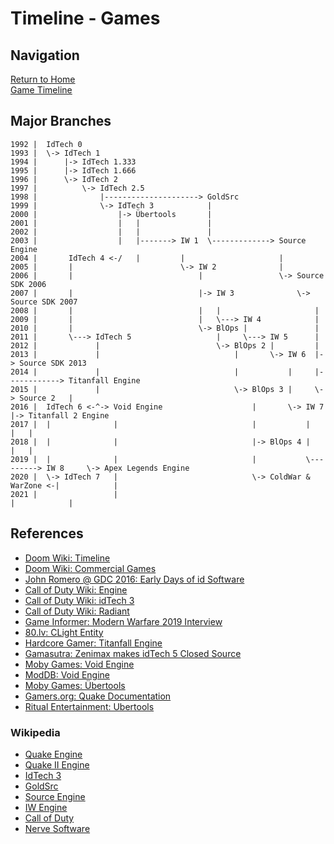 # Timeline - Games

## Navigation

[Return to Home](../index.md)  
[Game Timeline](./games.md)

## Major Branches

```
1992 |  IdTech 0
1993 |  \-> IdTech 1
1994 |      |-> IdTech 1.333
1995 |      |-> IdTech 1.666
1996 |      \-> IdTech 2
1997 |          \-> IdTech 2.5
1998 |              |---------------------> GoldSrc
1999 |              \-> IdTech 3            |
2000 |                  |-> Übertools       |
2001 |                  |   |               |
2002 |                  |   |               |
2003 |                  |   |-------> IW 1  \-------------> Source Engine
2004 |       IdTech 4 <-/   |         |                     |
2005 |       |                        \-> IW 2              |
2006 |       |                            |                 \-> Source SDK 2006
2007 |       |                            |-> IW 3              \-> Source SDK 2007
2008 |       |                            |   |                     |
2009 |       |                            |   \---> IW 4            |
2010 |       |                            \-> BlOps |               |
2011 |       \---> IdTech 5                   |     \---> IW 5      |
2012 |             |                          \-> BlOps 2 |         |
2013 |             |                              |       \-> IW 6  |-> Source SDK 2013
2014 |             |                              |           |     |------------> Titanfall Engine
2015 |             |                              \-> BlOps 3 |     \-> Source 2   |
2016 |  IdTech 6 <-^-> Void Engine                    |       \-> IW 7             |-> Titanfall 2 Engine
2017 |  |              |                              |           |                |   |
2018 |  |              |                              |-> BlOps 4 |                |   |
2019 |  |              |                              |           \---------> IW 8     \-> Apex Legends Engine
2020 |  \-> IdTech 7   |                              \-> ColdWar & WarZone <-|            |
2021 |                 |                                                      |            |
```

## References

 - [Doom Wiki: Timeline](https://doomwiki.org/wiki/Timeline)
 - [Doom Wiki: Commercial Games](https://doomwiki.org/wiki/Commercial_games)
 - [John Romero @ GDC 2016: Early Days of id Software](https://www.gdcvault.com/play/1023765/The-Early-Days-of-id)
 - [Call of Duty Wiki: Engine](https://callofduty.fandom.com/wiki/Game_Engine)
 - [Call of Duty Wiki: idTech 3](https://callofduty.fandom.com/wiki/Id_Tech_3)
 - [Call of Duty Wiki: Radiant](https://callofduty.fandom.com/wiki/Radiant)
 - [Game Informer: Modern Warfare 2019 Interview](https://www.gameinformer.com/2019/08/26/the-impressive-new-tech-behind-call-of-duty-modern-warfare)
 - [80.lv: CLight Entity](https://80.lv/articles/valve-reused-the-code-for-flickering-lights-in-alyx-22-years-later/)
 - [Hardcore Gamer: Titanfall Engine](https://hardcoregamer.com/features/interviews/e3-2016-respawn-talks-content-variety-reworked-engine-in-titanfall-2/212196/)
 - [Gamasutra: Zenimax makes idTech 5 Closed Source](https://www.gamasutra.com/view/news/29886/id_Tech_5_Rage_Engine_No_Longer_Up_For_External_Licensing.php)
 - [Moby Games: Void Engine](https://www.mobygames.com/game-group/3d-engine-void-engine)
 - [ModDB: Void Engine](https://www.moddb.com/engines/void-engine)
 - [Moby Games: Übertools](https://www.mobygames.com/game-group/3d-engine-id-tech-3-with-bertools)
 - [Gamers.org: Quake Documentation](https://www.gamers.org/dEngine/quake/)
 - [Ritual Entertainment: Ubertools](http://ritualistic.chrissstrahl.de/games/ef2/gdkdocs/)

### Wikipedia
 - [Quake Engine](https://en.wikipedia.org/wiki/Quake_engine#Games_using_the_Quake_engine)
 - [Quake II Engine](https://en.wikipedia.org/wiki/Quake_II_engine#Games_using_the_Quake_II_engine)
 - [IdTech 3](https://en.wikipedia.org/wiki/Id_Tech_3#Games_using_the_engine)
 - [GoldSrc](https://en.wikipedia.org/wiki/GoldSrc)
 - [Source Engine](https://en.wikipedia.org/wiki/Source_(game_engine)#Games_using_Source)
 - [IW Engine](https://en.wikipedia.org/wiki/IW_(game_engine)#Games_using_IW_engine)
 - [Call of Duty](https://en.wikipedia.org/wiki/Call_of_Duty)
 - [Nerve Software](https://en.wikipedia.org/wiki/Nerve_Software)
